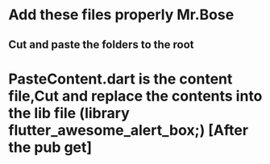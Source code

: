 # Add these files properly Mr.Bose

## Cut and paste the folders to the root

# PasteContent.dart is the content file,Cut and replace the contents into the lib file (library flutter_awesome_alert_box;) [After the pub get]
